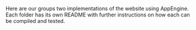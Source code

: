Here are our groups two implementations of the website using AppEngine. Each folder has its own README with further instructions on how each can be compiled and tested.